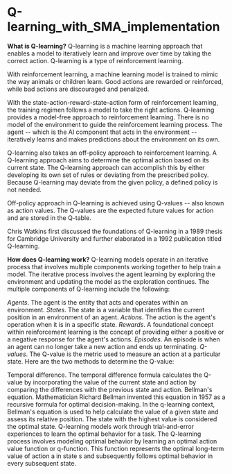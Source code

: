 # Q-learning_with_SMA_implementation

**What is Q-learning?**
Q-learning is a machine learning approach that enables a model to iteratively learn and improve over time by taking the correct action. Q-learning is a type of reinforcement learning.

With reinforcement learning, a machine learning model is trained to mimic the way animals or children learn. Good actions are rewarded or reinforced, while bad actions are discouraged and penalized.

With the state-action-reward-state-action form of reinforcement learning, the training regimen follows a model to take the right actions. Q-learning provides a model-free approach to reinforcement learning. There is no model of the environment to guide the reinforcement learning process. The agent -- which is the AI component that acts in the environment -- iteratively learns and makes predictions about the environment on its own.

Q-learning also takes an off-policy approach to reinforcement learning. A Q-learning approach aims to determine the optimal action based on its current state. The Q-learning approach can accomplish this by either developing its own set of rules or deviating from the prescribed policy. Because Q-learning may deviate from the given policy, a defined policy is not needed.

Off-policy approach in Q-learning is achieved using Q-values -- also known as action values. The Q-values are the expected future values for action and are stored in the Q-table.

Chris Watkins first discussed the foundations of Q-learning in a 1989 thesis for Cambridge University and further elaborated in a 1992 publication titled Q-learning.

**How does Q-learning work?**
Q-learning models operate in an iterative process that involves multiple components working together to help train a model. The iterative process involves the agent learning by exploring the environment and updating the model as the exploration continues. The multiple components of Q-learning include the following:

*Agents*. The agent is the entity that acts and operates within an environment.
*States*. The state is a variable that identifies the current position in an environment of an agent.
*Actions*. The action is the agent's operation when it is in a specific state.
*Rewards*. A foundational concept within reinforcement learning is the concept of providing either a positive or a negative response for the agent's actions.
*Episodes*. An episode is when an agent can no longer take a new action and ends up terminating.
*Q-values*. The Q-value is the metric used to measure an action at a particular state.
Here are the two methods to determine the Q-value:

Temporal difference. The temporal difference formula calculates the Q-value by incorporating the value of the current state and action by comparing the differences with the previous state and action.
Bellman's equation. Mathematician Richard Bellman invented this equation in 1957 as a recursive formula for optimal decision-making. In the q-learning context, Bellman's equation is used to help calculate the value of a given state and assess its relative position. The state with the highest value is considered the optimal state.
Q-learning models work through trial-and-error experiences to learn the optimal behavior for a task. The Q-learning process involves modeling optimal behavior by learning an optimal action value function or q-function. This function represents the optimal long-term value of action a in state s and subsequently follows optimal behavior in every subsequent state.
